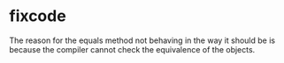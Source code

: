 # fixcode
The reason for the equals method not behaving in the way it should be is because the compiler cannot check the equivalence of the objects.
